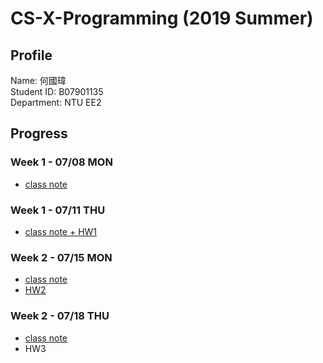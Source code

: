 # CS-X-Programming (2019 Summer)
## Profile
Name: 何國瑋<br>
Student ID: B07901135<br> 
Department: NTU EE2
## Progress
### Week 1 - 07/08 MON
- [class note](https://b07901135.github.io/Data_Science_Programming/w1_mon/w1_mon_class.html)
### Week 1 - 07/11 THU
- [class note + HW1](https://b07901135.github.io/Data_Science_Programming/w1_thu/w1_thu_class.html)
### Week 2 - 07/15 MON
- [class note](https://b07901135.github.io/Data_Science_Programming/w2_mon/w2_mon_class.html)
- [HW2](https://b07901135.github.io/Data_Science_Programming/w2_mon/w2_mon_hw.html)
### Week 2 - 07/18 THU
- [class note](https://b07901135.github.io/Data_Science_Programming/w2_thu/w2_thu_class.html)
- HW3
